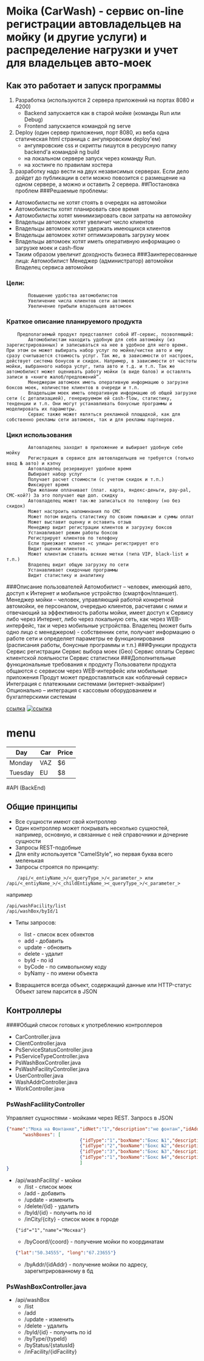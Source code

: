 # Moika (CarWash) - сервис on-line регистрации автовладельцев на мойку (и другие услуги) и распределение нагрузки и учет для владельцев авто-моек
## Как это работает и запуск программы
1. Разработка (используются 2 сервера приложений на портах 8080 и 4200)
      - Backend запускается как в старой мойке (команды Run или Debug)
      - Frontend запускается командой ng serve
2. Deploy (один сервер приложения, порт 8080, из веба одна статическая html страница с ангуляровским  deploy'ем)
      - ангуляровские css и скрипты пишутся в ресурсную папку backend'a командой ng build
      - на локальном сервере запуск через команду Run.
      - на хостинге по правилам хостера
3. разработку надо вести на двух независимых серверах. Если дело дойдет до публикации в сети можно повозится с 
размещение на одном сервере, а можно и оставить 2 сервера.
##Постановка проблем
###Решаемые проблемы:
* Автомобилисты не хотят стоять в очередях на автомойки
* Автомобилисты хотят планировать свое время
* Автомобилисты хотят минимизировать свои затраты на автомойку
* Владельцы автомоек хотят увеличит число клиентов
* Владельцы автомоек хотят удержать имеющихся клиентов
* Владельцы автомоек хотят оптимизировать загрузку моек
* Владельцы автомоек хотят иметь оперативную информацию о загрузке моек и cash-flow
* Таким образом увеличит доходность бизнеса
###Заинтересованные лица:
            Автомобилист
            Менеджер (администратор) автомойки
            Владелец сервиса автомойки
### Цели:
            Повышение удобства автомобилистов
            Увеличение числа клиентов сети автомоек
            Увеличение прибыли владельцев автомоек
### Краткое описание планируемого продукта
        Предполагаемый продукт представляет собой ИТ-сервис, позволяющий:
            Автомобилистам находить удобную для себя автомойку (из зарегистрированных) и записываться на нее в удобное для него время. При этом он может выбирать набор услуг по мойке/чистке авто и ему сразу считывается стоимость услуг. Так же, в зависимости от настроек, действует система бонусов и скидок. Например, в зависимости от частоты мойки, выбранного набора услуг, типа авто и т.д. и т.п. Так же автомобилист может оценивать работу мойки (в виде балов) и оставлять записи в «книге жалоб/предложений”.
            Менеджерам автомоек иметь оперативную информацию о загрузке боксов моек, количестве клиентов в очереди и т.п.
            Владельцам моек иметь оперативную информацию об общей загрузке сети (с детализацией), генерируемом ей cash-flow, статистику, тенденции и т.п. Они могут устанавливать бонусные программы и моделировать их параметры.
            Сервис также может являться рекламной площадкой, как для собственно рекламы сети автомоек, так и для рекламы партнеров.
### Цикл использования
            Автовладелец заходит в приложение и выбирает удобную себе мойку
            Регистрация в сервисе для автовладельцев не требуется (только ввод № авто) и кэпчу
            Автовладелец резервирует удобное время
            Выбирает набор услуг
            Получает расчет стоимости (с учетом скидок и т.п.)
            Фиксирует время
            При желании оплачивает (плат. карта, яндекс-деньги, pay-pal, СМС-кой?) За это получает еще доп. скидку
            Автовладелец может так-же записаться по телефону (но без скидок)
            Может настроить напоминания по СМС
            Может потом видеть статистику по своим помывкам и суммы оплат
            Может выставит оценку и оставить отзыв
            Менеджер видит регистрации клиентов и загрузку боксов
            Устанавливает режим работы боксов
            Регистрирует клиентов по телефону
            Если приезжает клиент «с улицы» регистрирует его
            Видит оценки клиентов.
            Может клиентам ставить всякие метки (типа VIP, black-list и т.п.)
            Владелец видит общую загрузку по сети
            Устанавливает скидочные программы
            Видит статистику и аналитику
###Описание пользователей
        Автомобилист – человек, имеющий авто, доступ к Интернет и мобильное устройство (смартфон/планшет).
        Менеджер мойки – человек, управляющий работой конкретной автомойки, ее персоналом, очередью клиентов, расчетами с ними и отвечающий за эффективность работы мойки, имеет доступ к Сервису либо через Интернет, либо через локальную сеть, как через WEB-интерфейс, так и через мобильные устройства.
        Владелец (может быть одно лицо с менеджером) - собственник сети, получает информацию о работе сети и определяет параметры ее функционирования (расписания работы, бонусные программы и т.п.)
###Функции продукта
        Сервис регистрации
        Сервис выбора моек (Geo)
        Сервис оплаты
        Сервис клиентской лояльности
        Сервис статистики
###Дополнительные функциональные требования к продукту
        Пользователи продукта общаются с сервисом через WEB-интерфейс или мобильные приложения
        Продут может предоставляться как «облачный сервис»
        Интеграция с платежными системами (интернет-эквайринг)
        Опционально – интеграция с кассовым оборудованием и бухгалтерскими системам

[ссылка](http://yandex.ru)
[![ссылка](https://cdn.everypony.ru/storage/00/44/24/2016/05/17/f1b099cd15.jpg)](http://yandex.ru/)

# menu

| Day     | Car    | Price |
| --------|--------|-------|
| Monday  | VAZ   | $6    |
| Tuesday | EU | $8    |


#API (BackEnd)
## Общие принципы
 * Все сущности имеют свой контроллер
 * Один контроллер может покрывать несколько сущностей, 
    например, основную, и связанные с ней справочники и дочерние сущности
  * Запросы REST-подобные
  * Для enity используется "CamelStyle", но первая буква всего меленькая
  * Запросы строятся по принципу:
   
`   
/api/<_entiyName_>/<_queryType_>/<_parameter_>
      или
   /api/<_entiyName_>/<_childEntiyName_><_queryType_>/<_parameter_>`
   
   например
   
   ``` 
   /api/washFacility/list
   /api/washBox/byId/1
   `````
   * Типы запросов:
     * list - список всех обхектов
     * add - добавить
     * update - обновить
     * delete - удалит
     * byId - по id
     * byCode - по символьному коду
     * byNamу - по имени объекта
     
   * Взвращается всегда объект, содержащий данные или HTTP-статус 
     Объект затем парсится в JSON 
     
## Контроллеры
####Общий список готовых к употреблению контроллеров
* CarController.java
* ClientController.java
* PsServiceStatusController.java
* PsServiceTypeController.java
* PsWashBoxController.java
* PsWashFacilityController.java
* UserController.java
* WashAddrController.java
* WorkController.java

### PsWashFaclilityController
Управляет сущностями - мойками через REST.
Запросs в JSON
```json
{"name":"Мока на Фонтанке","idNet":"1","description":"не фонтан","idAddr":"3",
      "washBoxes": [
                           {"idType":"1","boxName":"Бокс №1","description":"Первй бокс", "boxStatus":"1"},
                           {"idType":"2","boxName":"Бокс №2","description":"Второй бокс", "boxStatus":"1"},
                           {"idType":"3","boxName":"Бокс №3","description":"Третий бокс", "boxStatus":"2"},
                           {"idType":"1","boxName":"Бокс №4","description":"Большой бокс", "boxStatus":"3"}
                           ]
}
```

* /api/washFacility/ - мойки
    * /list - список моек
    * /add - добавить
    * /update - изменить
    * /delete/{id} - удалить
    * /byId/{id} - получить по id
    * /inCity/{city} - список моек в городе
    ````
    {"id"="1","name"="Москва"}
    ````
    * /byCoord/{coord} - получение мойки по координатам
     ```json
    {"lat":"50.34555", "long":"67.23655"}
     ```
    * /byAddr/{idAddr} - получение мойки по адресу, зарегмтрированному в бд

### PsWashBoxController.java

* /api/washBox
    * /list
    * /add
     * /update - изменить
     * /delete - удалить
     * /byId/{id} - получить по id
     * /byType/{typeId}
     * /byStatus/{statusId}
     * /inFacility/{idFacility}
 

    
    
    
     
 


